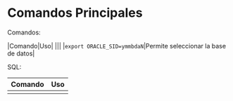 # Comandos Principales

Comandos: 

|Comando|Uso|
|||
|`export ORACLE_SID=ymmbdaN`|Permite seleccionar la base de datos|

SQL:

|Comando|Uso|
|--|--|
|||